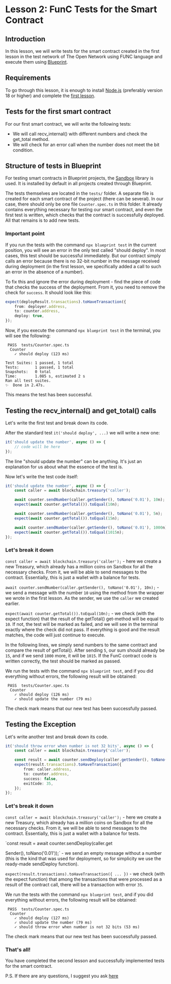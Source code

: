 # Lesson 2: FunC Tests for the Smart Contract
## Introduction

In this lesson, we will write tests for the smart contract created in the first lesson in the test network of The Open Network using FUNC language and execute them using [Blueprint](https://github.com/ton-community/blueprint).

## Requirements

To go through this lesson, it is enough to install [Node.js](https://nodejs.org) (preferably version 18 or higher) and complete the [first lesson](https://github.com/romanovichim/TonFunClessons_Eng/blob/main/1lesson/firstlesson.md).

## Tests for the first smart contract

For our first smart contract, we will write the following tests:

- We will call recv_internal() with different numbers and check the get_total method.
- We will check for an error call when the number does not meet the bit condition.

## Structure of tests in Blueprint

For testing smart contracts in Blueprint projects, the [Sandbox](https://github.com/ton-community/sandbox) library is used. It is installed by default in all projects created through Blueprint.

The tests themselves are located in the `tests/` folder. A separate file is created for each smart contract of the project (there can be several). In our case, there should only be one file `Counter.spec.ts` in this folder. It already contains everything necessary for testing our smart contract, and even the first test is written, which checks that the contract is successfully deployed. All that remains is to add new tests.

### Important point

If you run the tests with the command `npx blueprint test` in the current position, you will see an error in the only test called "should deploy". In most cases, this test should be successful immediately. But our contract simply calls an error because there is no 32-bit number in the message received during deployment (in the first lesson, we specifically added a call to such an error in the absence of a number).

To fix this and ignore the error during deployment - find the piece of code that checks the success of the deployment. From it, you need to remove the check for `success`. It should look like this:
```ts
expect(deployResult.transactions).toHaveTransaction({
    from: deployer.address,
    to: counter.address,
    deploy: true,
});
```

Now, if you execute the command `npx blueprint test` in the terminal, you will see the following:
```
 PASS  tests/Counter.spec.ts
  Counter
    ✓ should deploy (123 ms)

Test Suites: 1 passed, 1 total
Tests:       1 passed, 1 total
Snapshots:   0 total
Time:        1.085 s, estimated 2 s
Ran all test suites.
✨  Done in 2.47s.
```

This means the test has been successful.

## Testing the recv_internal() and get_total() calls

Let's write the first test and break down its code.

After the standard test `it('should deploy', ...)` we will write a new one:

```ts
it('should update the number', async () => {
    // code will be here
});
```

The line "should update the number" can be anything. It's just an explanation for us about what the essence of the test is.

Now let's write the test code itself:

```ts
it('should update the number', async () => {
    const caller = await blockchain.treasury('caller');

    await counter.sendNumber(caller.getSender(), toNano('0.01'), 10n);
    expect(await counter.getTotal()).toEqual(10n);

    await counter.sendNumber(caller.getSender(), toNano('0.01'), 5n);
    expect(await counter.getTotal()).toEqual(15n);

    await counter.sendNumber(caller.getSender(), toNano('0.01'), 1000n);
    expect(await counter.getTotal()).toEqual(1015n);
});
```

### Let's break it down

`const caller = await blockchain.treasury('caller');` - here we create a new Treasury, which already has a million coins on Sandbox for all the necessary checks. From it, we will be able to send messages to the contract. Essentially, this is just a wallet with a balance for tests.

`await counter.sendNumber(caller.getSender(), toNano('0.01'), 10n);` - we send a message with the number `10` using the method from the wrapper we wrote in the first lesson. As the sender, we use the `caller` we created earlier.

`expect(await counter.getTotal()).toEqual(10n);` - we check (with the expect function) that the result of the getTotal() get-method will be equal to `10`. If not, the test will be marked as failed, and we will see in the terminal exactly where the check did not pass. If everything is good and the result matches, the code will just continue to execute.

In the following lines, we simply send numbers to the same contract and compare the result of getTotal(). After sending `5`, our sum should already be `15`, and if we send `1000` more, it will be `1015`. If the FunC contract code is written correctly, the test should be marked as passed.

We run the tests with the command `npx blueprint test`, and if you did everything without errors, the following result will be obtained:
```
 PASS  tests/Counter.spec.ts
  Counter
    ✓ should deploy (126 ms)
    ✓ should update the number (79 ms)
```

The check mark means that our new test has been successfully passed.

## Testing the Exception

Let's write another test and break down its code.

```ts
it('should throw error when number is not 32 bits', async () => {
    const caller = await blockchain.treasury('caller');

    const result = await counter.sendDeploy(caller.getSender(), toNano('0.01'));
    expect(result.transactions).toHaveTransaction({
        from: caller.address,
        to: counter.address,
        success: false,
        exitCode: 35,
    });
});
```

### Let's break it down

`const caller = await blockchain.treasury('caller');` - here we create a new Treasury, which already has a million coins on Sandbox for all the necessary checks. From it, we will be able to send messages to the contract. Essentially, this is just a wallet with a balance for tests.

`const result = await counter.sendDeploy(caller.get

Sender(), toNano('0.01'));` - we send an empty message without a number (this is the kind that was used for deployment, so for simplicity we use the ready-made sendDeploy function).

`expect(result.transactions).toHaveTransaction({ ... })` - we check (with the expect function) that among the transactions that were processed as a result of the contract call, there will be a transaction with error `35`.

We run the tests with the command `npx blueprint test`, and if you did everything without errors, the following result will be obtained:
```
 PASS  tests/Counter.spec.ts
  Counter
    ✓ should deploy (127 ms)
    ✓ should update the number (79 ms)
    ✓ should throw error when number is not 32 bits (53 ms)
```

The check mark means that our new test has been successfully passed.

### That's all!

You have completed the second lesson and successfully implemented tests for the smart contract.

P.S. If there are any questions, I suggest you ask [here](https://t.me/ton_learn)
